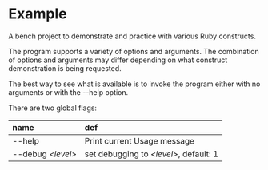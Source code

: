# Example
A bench project to demonstrate and practice with various Ruby constructs.

The program supports a variety of options and arguments.  The combination of options and arguments may differ depending on what construct demonstration is being requested.

The best way to see what is available is to invoke the program either with no arguments or with the --help option.

There are two global flags:

| name | def |
| :-----             |:----- |
| --help             | Print current Usage message |
| --debug *\<level>* | set debugging to *\<level>*, default: 1|

